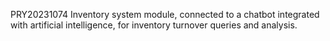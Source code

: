 PRY20231074
Inventory system module, connected to a chatbot integrated with artificial intelligence, for inventory turnover queries and analysis.
